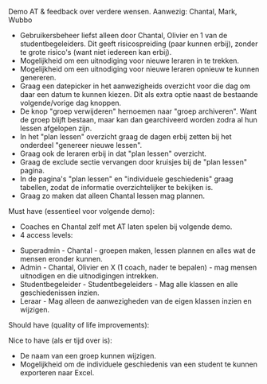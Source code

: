 Demo AT & feedback over verdere wensen.
Aanwezig: Chantal, Mark, Wubbo

- Gebruikersbeheer liefst alleen door Chantal, Olivier en 1 van de studentbegeleiders. Dit geeft risicospreiding (paar kunnen erbij), zonder te grote risico's (want niet iedereen kan erbij).
- Mogelijkheid om een uitnodiging voor nieuwe leraren in te trekken.
- Mogelijkheid om een uitnodiging voor nieuwe leraren opnieuw te kunnen genereren.
- Graag een datepicker in het aanwezigheids overzicht voor die dag om daar een datum te kunnen kiezen. Dit als extra optie naast de bestaande volgende/vorige dag knoppen.
- De knop "groep verwijderen" hernoemen naar "groep archiveren". Want de groep blijft bestaan, maar kan dan gearchiveerd worden zodra al hun lessen afgelopen zijn.
- In het "plan lessen" overzicht graag de dagen erbij zetten bij het onderdeel "genereer nieuwe lessen".
- Graag ook de leraren erbij in dat "plan lessen" overzicht.
- Graag de exclude sectie vervangen door kruisjes bij de "plan lessen" pagina.
- In de pagina's "plan lessen" en "individuele geschiedenis" graag tabellen, zodat de informatie overzichtelijker te bekijken is.
- Graag zo maken dat alleen Chantal lessen mag plannen.

Must have (essentieel voor volgende demo):

- Coaches en Chantal zelf met AT laten spelen bij volgende demo.
- 4 access levels:

* Superadmin - Chantal - groepen maken, lessen plannen en alles wat de mensen eronder kunnen.
* Admin - Chantal, Olivier en X (1 coach, nader te bepalen) - mag mensen uitnodigen en die uitnodigingen intrekken.
* Studentbegeleider - Studentbegeleiders - Mag alle klassen en alle geschiedenissen inzien.
* Leraar - Mag alleen de aanwezigheden van de eigen klassen inzien en wijzigen.

Should have (quality of life improvements):

Nice to have (als er tijd over is):

- De naam van een groep kunnen wijzigen.
- Mogelijkheid om de individuele geschiedenis van een student te kunnen exporteren naar Excel.
